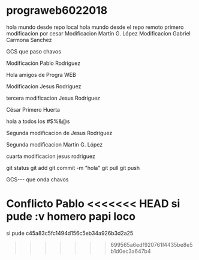 ﻿# prograweb6022018
hola mundo desde repo local
 hola mundo desde el repo remoto
primero modificacion por cesar
Modificacion Martín G. López
Modificacion Gabriel Carmona Sanchez


GCS que paso chavos

Modificación Pablo Rodriguez


Hola amigos de Progra WEB

Modificacion Jesus Rodriguez


tercera modificacion Jesus Rodriguez

César Primero Huerta

hola a todos los #$%&@s

Segunda modificacion de Jesus Rodriguez

Segunda modificacion Martin G. López

cuarta modificacion jesus rodriguez

git status
git add
git commit -m "hola"
git pull
git push
























GCS--- que onda chavos















Conflicto Pablo
<<<<<<< HEAD
si pude :v
homero papi loco
=======
si pude c45a83c5fc1494d156c5eb34a926b3d2a25
>>>>>>> 699565a6edf920761f4435be8e5b1d0ec3a647b4
